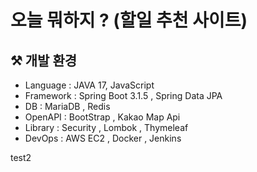 # 오늘 뭐하지 ? (할일 추천 사이트)


## ⚒️ 개발 환경
- Language : JAVA 17, JavaScript
- Framework : Spring Boot 3.1.5 , Spring Data JPA
- DB : MariaDB , Redis
- OpenAPI : BootStrap , Kakao Map Api
- Library : Security , Lombok , Thymeleaf
- DevOps : AWS EC2 , Docker , Jenkins

test2
